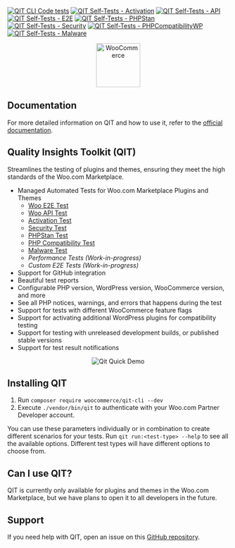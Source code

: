 [![QIT CLI Code tests](https://github.com/woocommerce/qit-cli/actions/workflows/code-tests.yml/badge.svg)](https://github.com/woocommerce/qit-cli/actions/workflows/code-tests.yml)
[![QIT Self-Tests - Activation](https://github.com/woocommerce/qit-cli/actions/workflows/qit-self-test-activation.yml/badge.svg)](https://github.com/woocommerce/qit-cli/actions/workflows/qit-self-test-activation.yml)
[![QIT Self-Tests - API](https://github.com/woocommerce/qit-cli/actions/workflows/qit-self-test-api.yml/badge.svg)](https://github.com/woocommerce/qit-cli/actions/workflows/qit-self-test-api.yml)
[![QIT Self-Tests - E2E](https://github.com/woocommerce/qit-cli/actions/workflows/qit-self-test-e2e.yml/badge.svg)](https://github.com/woocommerce/qit-cli/actions/workflows/qit-self-test-e2e.yml)
[![QIT Self-Tests - PHPStan](https://github.com/woocommerce/qit-cli/actions/workflows/qit-self-test-phpstan.yml/badge.svg)](https://github.com/woocommerce/qit-cli/actions/workflows/qit-self-test-phpstan.yml)
[![QIT Self-Tests - Security](https://github.com/woocommerce/qit-cli/actions/workflows/qit-self-test-security.yml/badge.svg)](https://github.com/woocommerce/qit-cli/actions/workflows/qit-self-test-security.yml)
[![QIT Self-Tests - PHPCompatibilityWP](https://github.com/woocommerce/qit-cli/actions/workflows/qit-self-test-phpcompatibility.yml/badge.svg)](https://github.com/woocommerce/qit-cli/actions/workflows/qit-self-test-phpcompatibility.yml)
[![QIT Self-Tests - Malware](https://github.com/woocommerce/qit-cli/actions/workflows/qit-self-test-malware.yml/badge.svg)](https://github.com/woocommerce/qit-cli/actions/workflows/qit-self-test-malware.yml)

<p align="center"><img src="https://woo.com/wp-content/themes/woo/images/logo-woocommerce-bubble.svg" alt="WooCommerce" style="width:100px;height:auto;"></p>

## Documentation

For more detailed information on QIT and how to use it, refer to the [official documentation](https://woocommerce.github.io/qit-documentation/#/).

## Quality Insights Toolkit (QIT)

Streamlines the testing of plugins and themes, ensuring they meet the high standards of the Woo.com Marketplace.

- Managed Automated Tests for Woo.com Marketplace Plugins and Themes
  - [Woo E2E Test](https://woocommerce.github.io/qit-documentation/#/test-types/e2e)
  - [Woo API Test](https://woocommerce.github.io/qit-documentation/#/test-types/api)
  - [Activation Test](https://woocommerce.github.io/qit-documentation/#/test-types/activation)
  - [Security Test](https://woocommerce.github.io/qit-documentation/#/test-types/security)
  - [PHPStan Test](https://woocommerce.github.io/qit-documentation/#/test-types/phpstan)
  - [PHP Compatibility Test](https://woocommerce.github.io/qit-documentation/#/test-types/phpcompatibility)
  - [Malware Test](https://woocommerce.github.io/qit-documentation/#/test-types/malware)
  - _Performance Tests (Work-in-progress)_
  - _Custom E2E Tests (Work-in-progress)_
- Support for GitHub integration
- Beautiful test reports
- Configurable PHP version, WordPress version, WooCommerce version, and more
- See all PHP notices, warnings, and errors that happens during the test
- Support for tests with different WooCommerce feature flags
- Support for activating additional WordPress plugins for compatibility testing
- Support for testing with unreleased development builds, or published stable versions
- Support for test result notifications

<p align="center">
  <img src="https://github.com/woocommerce/qit-cli/assets/9341686/640698a7-01c3-498a-8bb2-7c5e337e0a9c" alt="Qit Quick Demo">
</p>

## Installing QIT

1. Run `composer require woocommerce/qit-cli --dev`
2. Execute `./vendor/bin/qit` to authenticate with your Woo.com Partner Developer account.

You can use these parameters individually or in combination to create different scenarios for your tests. Run `qit run:<test-type> --help` to see all the available options. Different test types will have different options to choose from.

## Can I use QIT?

QIT is currently only available for plugins and themes in the Woo.com Marketplace, but we have plans to open it to all developers in the future.

## Support

If you need help with QIT, open an issue on this [GitHub repository](https://github.com/woocommerce/qit-cli/issues/new).
